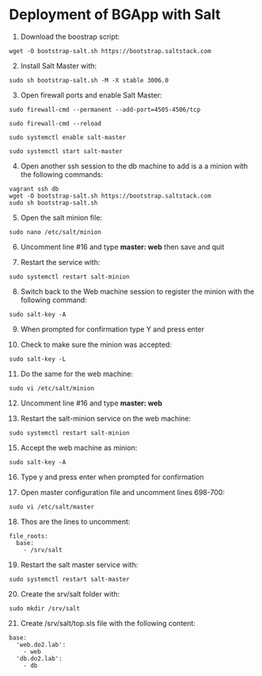 # Deployment of BGApp with Salt

1. Download the boostrap script:
``` shell
wget -O bootstrap-salt.sh https://bootstrap.saltstack.com
```

2. Install Salt Master with:
``` shell
sudo sh bootstrap-salt.sh -M -X stable 3006.0
```

3. Open firewall ports and enable Salt Master:
``` shell
sudo firewall-cmd --permanent --add-port=4505-4506/tcp

sudo firewall-cmd --reload 

sudo systemctl enable salt-master

sudo systemctl start salt-master
```

4. Open another ssh session to the db machine to add is a a minion with the following commands:
``` shell
vagrant ssh db
wget -O bootstrap-salt.sh https://bootstrap.saltstack.com
sudo sh bootstrap-salt.sh
```

5. Open the salt minion file:
``` shell
sudo nano /etc/salt/minion
```

6. Uncomment line #16 and type **master: web** then save and quit

7. Restart the service with:
``` shell
sudo systemctl restart salt-minion
```

8. Switch back to the Web machine session to register the minion with the following command:
``` shell
sudo salt-key -A
```

9. When prompted for confirmation type Y and press enter

10. Check to make sure the minion was accepted:
``` shell
sudo salt-key -L
```

11. Do the same for the web machine:
``` shell
sudo vi /etc/salt/minion
```

12. Uncomment line #16 and type **master: web**

13. Restart the salt-minion service on the web machine:
``` shell
sudo systemctl restart salt-minion
```

15. Accept the web machine as minion:
``` shell
sudo salt-key -A
```

16. Type y and press enter when prompted for confirmation

17. Open master configuration file and uncomment lines 698-700:
``` shell
sudo vi /etc/salt/master
```

18. Thos are the lines to uncomment:
```
file_roots:
  base:
    - /srv/salt
```

19. Restart the salt master service with:
``` shell
sudo systemctl restart salt-master
```

20. Create the srv/salt folder with:
``` shell
sudo mkdir /srv/salt
```

21. Create /srv/salt/top.sls file with the following content:
``` shell
base:
  'web.do2.lab':
    - web
  'db.do2.lab':
    - db
```